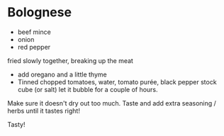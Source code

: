 # Bolognese

* beef mince
* onion
* red pepper

fried slowly together, breaking up the meat

* add oregano and a little thyme
* Tinned chopped tomatoes, water, tomato purée, black pepper stock cube (or salt) let it bubble for a couple of hours.

Make sure it doesn't dry out too much. Taste and add extra seasoning / herbs until it tastes right!

Tasty!
